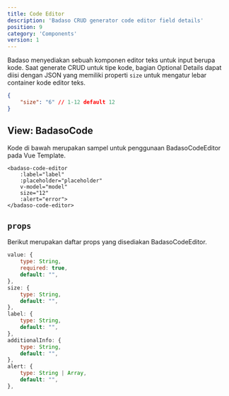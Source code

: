 ```yaml
---
title: Code Editor
description: 'Badaso CRUD generator code editor field details'
position: 9
category: 'Components'
version: 1
---
```


Badaso menyediakan sebuah komponen editor teks untuk input berupa kode. Saat generate CRUD untuk tipe kode, bagian Optional Details dapat diisi dengan JSON yang memiliki properti `size` untuk mengatur lebar container kode editor teks.

```json
{
    "size": "6" // 1-12 default 12
}
```

## View: BadasoCode
Kode di bawah merupakan sampel untuk penggunaan BadasoCodeEditor pada Vue Template.

```vue
<badaso-code-editor
    :label="label"
    :placeholder="placeholder"
    v-model="model"
    size="12"
    :alert="error">
</badaso-code-editor>
```

## `props`
Berikut merupakan daftar props yang disediakan BadasoCodeEditor.
```js
value: {
    type: String,
    required: true,
    default: "",
},
size: {
    type: String,
    default: "",
},
label: {
    type: String,
    default: "",
},
additionalInfo: {
    type: String,
    default: "",
},
alert: {
    type: String | Array,
    default: "",
},
```